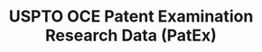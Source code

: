 ---
bigquery: https://console.cloud.google.com/bigquery?p=patents-public-data&d=uspto_oce_pair&page=dataset
citation: 'Graham, S. Marco, A., and Miller, A. (2015). “The USPTO Patent Examination
  Research Dataset: A Window on the Process of Patent Examination.”'
contributors: Graham, S. Marco, A., Miller, A.
cost: None
description: The latest version of PatEx (referred to below as the 2020 release) contains
  detailed information on nearly 11.9 million publicly-viewable provisional and non-provisional
  patent applications to the USPTO and over 4.6 million Patent Cooperation Treaty
  (PCT) applications. It is based on data that OCE downloaded from the Patent Examination
  Data System (PEDS) in April, 2021. The PEDS data are sourced from Public PAIR. The
  first time that OCE used PEDS as the basis of PatEx was for the 2019 release. We
  took the PEDS data and organized it into the familiar PatEx data files, which are
  based on the organization of the Public PAIR portal. The data files include information
  on each application’s characteristics, prosecution history, continuation history,
  claims of foreign priority, patent term adjustment history, publication history,
  and correspondence address information.
documentation: 'For the 2019 and later releases, new technical documentation is available
  https://www.uspto.gov/sites/default/files/documents/PatEx-2019-Technical-Doc.pdf


  A document describing the 2014-2017 data sets is available and can be cited as:
  Graham, Stuart J.H. and Marco, Alan C. and Miller, Richard, The USPTO Patent Examination
  Research Dataset: A Window on the Process of Patent Examination (November 30, 2015).
  Available at SSRN: https://ssrn.com/abstract=2702637.'
last_edit: Mon, 04 Apr 2022 19:06:22 GMT
location: https://www.uspto.gov/ip-policy/economic-research/research-datasets/patent-examination-research-dataset-public-pair
maintained_by: EconomicsData@uspto.gov
related_publications: https://ssrn.com/abstract=29956744, https://ssrn.com/abstract=2702637
schema_fields: '[''correspondence_country_code'', ''status_code'', ''child_filing_date'',
  ''inventor_rank'', ''examiner_name_middle'', ''inventor_name_first'', ''small_entity_indicator'',
  ''parent_country_code'', ''patent_issue_date'', ''correspondence_region_name'',
  ''correspondence_region_code'', ''aia_first_to_file'', ''confirm_number'', ''wipo_pub_number'',
  ''customer_number'', ''foreign_parent_id'', ''correspondence_postal_code'', ''foreign_parent_date'',
  ''child_application_number'', ''parent_country'', ''recorded_date'', ''invention_title'',
  ''invention_subject_matter'', ''appl_status_date'', ''atty_docket_number'', ''inventor_country_code'',
  ''disposal_type'', ''inventor_region_code'', ''continuation_type'', ''earliest_pgpub_number'',
  ''correspondence_name_line_2'', ''correspondence_street_line_2'', ''uspc_class'',
  ''abandon_date'', ''correspondence_name_line_1'', ''inventor_country_name'', ''application_type'',
  ''event_code'', ''examiner_name_first'', ''file_location_date'', ''earliest_pgpub_date'',
  ''wipo_pub_date'', ''correspondence_country_name'', ''filing_date'', ''application_number_pair'',
  ''parent_filing_date'', ''file_location'', ''parent_application_number'', ''examiner_id'',
  ''patent_number'', ''inventor_name_last'', ''application_number'', ''status_description'',
  ''uspc_subclass'', ''correspondence_street_line_1'', ''examiner_name_last'', ''correspondence_city'',
  ''event_description'', ''inventor_name_middle'', ''sequence_number'', ''appl_status_code'',
  ''inventor_address_type'', ''examiner_art_unit'']'
shortname: patex
tags:
- patents
- legal
- history
terms_of_use: 'USPTO’s online databases are not designed or intended to be a source
  for bulk downloads of USPTO data when accessed through the website’s interfaces.
  Individuals, companies, IP addresses, or blocks of IP addresses who, in effect,
  deny or decrease service by generating unusually high numbers of database accesses
  (searches, pages, or hits), whether generated manually or in an automated fashion,
  may be denied access to USPTO servers without notice.


  Bulk data products may be separately obtained from the USPTO, either for free or
  at the cost of dissemination. For details, see information on Electronic Bulk Data
  Products: https://www.uspto.gov/learning-and-resources/electronic-bulk-data-products'
title: USPTO OCE Patent Examination Research Data (PatEx)
uuid: 4342caa7-23af-420c-b2f6-6088f133df6a
---